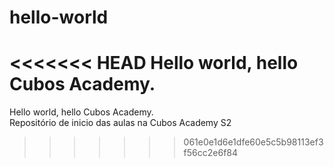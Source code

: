 # hello-world
<<<<<<< HEAD
Hello world, hello Cubos Academy.
=======
Hello world, hello Cubos Academy.
<br>Repositório de inicio das aulas na Cubos Academy S2
>>>>>>> 061e0e1d6e1dfe60e5c5b98113ef3f56cc2e6f84
